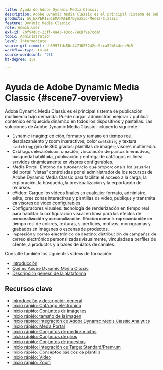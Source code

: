 ```yaml
---
title: Ayuda de Adobe Dynamic Media Classic
description: Adobe Dynamic Media Classic es el principal sistema de publicación multimedia bajo demanda. Puede cargar, administrar, mejorar y publicar contenido enriquecido dinámico en todos los dispositivos y pantallas.
products: SG_EXPERIENCEMANAGER/Dynamic-Media-Classic
feature: Dynamic Media Classic
role: Admin,User
exl-id: 7bf94d8c-23ff-4a43-83cc-7e6879a7cded
topic: Administration
level: Intermediate
source-git-commit: de6997fda88c4471625242ee9cca59b344cee945
workflow-type: tm+mt
source-wordcount: '281'
ht-degree: 15%

---
```


# Ayuda de Adobe Dynamic Media Classic {#scene7-overview}

Adobe Dynamic Media Classic es el principal sistema de publicación multimedia bajo demanda. Puede cargar, administrar, mejorar y publicar contenido enriquecido dinámico en todos los dispositivos y pantallas. Las soluciones de Adobe Dynamic Media Classic incluyen lo siguiente:

* Dynamic Imaging: edición, formato y tamaño en tiempo real, desplazamiento y zoom interactivos; color `swatching` y textura `swatching`; giro de 360 grados; plantillas de imagen; visores multimedia.
* Catálogos electrónicos: creación, vinculación de puntos interactivos, búsqueda habilitada, publicación y entrega de catálogos en línea servidos dinámicamente en visores configurables.
* Media Portal: Entorno de autoservicio que proporciona a los usuarios del portal &quot;vistas&quot; controladas por el administrador de los recursos de Adobe Dynamic Media Classic para facilitar el acceso a la carga, la exploración, la búsqueda, la previsualización y la exportación de recursos.
* eVideo: Cargue los vídeos finales en cualquier formato, administre, edite, cree zonas interactivas y plantillas de vídeo, publique y transmita en visores de vídeo configurables
* Configuradores visuales: tecnología de renderización en tiempo real para habilitar la configuración visual en línea para los efectos de personalización y personalización. Efectos como la representación en tiempo real de colores, texturas, superficies, motivos, monogramas y grabados en imágenes o escenas de productos.
* Impresión y correo electrónico de destino: distribución de campañas de correo electrónico personalizadas visualmente, vinculadas a perfiles de cliente, a productos y a bases de datos de canales.

Consulte también los siguientes vídeos de formación:

* [Introducción](https://s7d5.scene7.com/s7viewers/html5/VideoViewer.html?videoserverurl=https://s7d5.scene7.com/is/content/&emailurl=https://s7d5.scene7.com/s7/emailFriend&serverUrl=https://s7d5.scene7.com/is/image/&config=Scene7SharedAssets/Universal_HTML5_Video&contenturl=https://s7d5.scene7.com/skins/&asset=S7tutorials/570_Introduction_converted%20renamed_Getting%20Started-AVS)
* [Qué es Adobe Dynamic Media Classic](https://s7d5.scene7.com/s7viewers/html5/VideoViewer.html?videoserverurl=https://s7d5.scene7.com/is/content/&emailurl=https://s7d5.scene7.com/s7/emailFriend&serverUrl=https://s7d5.scene7.com/is/image/&config=Scene7SharedAssets/Universal_HTML5_Video&contenturl=https://s7d5.scene7.com/skins/&asset=S7tutorials/577_What%20is%20Scene7_converted%20renamed_Getting%20Started-AVS)
* [Descripción general de la plataforma](https://s7d5.scene7.com/s7viewers/html5/VideoViewer.html?videoserverurl=https://s7d5.scene7.com/is/content/&emailurl=https://s7d5.scene7.com/s7/emailFriend&serverUrl=https://s7d5.scene7.com/is/image/&config=Scene7SharedAssets/Universal_HTML5_Video&contenturl=https://s7d5.scene7.com/skins/&asset=S7tutorials/572_Platform%20Overview_converted%20renamed_Getting%20Started-AVS)

## Recursos clave

* [Introducción y descripción general](/help/using/dmc-platform-overview.md)
* [Inicio rápido: Catálogo electrónico](/help/using/quick-start-ecatalog.md)
* [Inicio rápido: Conjuntos de imágenes](/help/using/quick-start-image-sets.md)
* [Inicio rápido: tamaño de la imagen](/help/using/quick-start-image-sizing.md)
* [Inicio rápido: Integración de Adobe Dynamic Media Classic Analytics](/help/using/quick-start-integrating-dmc-analytics.md)
* [Inicio rápido: Media Portal](/help/using/quick-start-media-portal-administration.md)
* [Inicio rápido: Conjuntos de medios mixtos](/help/using/quick-start-mixed-media-sets.md)
* [Inicio rápido: Conjuntos de giros](/help/using/quick-start-spin-sets.md)
* [Inicio rápido: Conjuntos de muestras](/help/using/quick-start-swatch-sets.md)
* [Inicio rápido: Integración de Target Standard/Premium](/help/using/quick-start-target-integration.md)
* [Inicio rápido: Conceptos básicos de plantilla](/help/using/quick-start-template-basics.md)
* [Inicio rápido: Vídeo](/help/using/quick-start-video.md)
* [Inicio rápido: Zoom](/help/using/quick-start-zoom.md)
